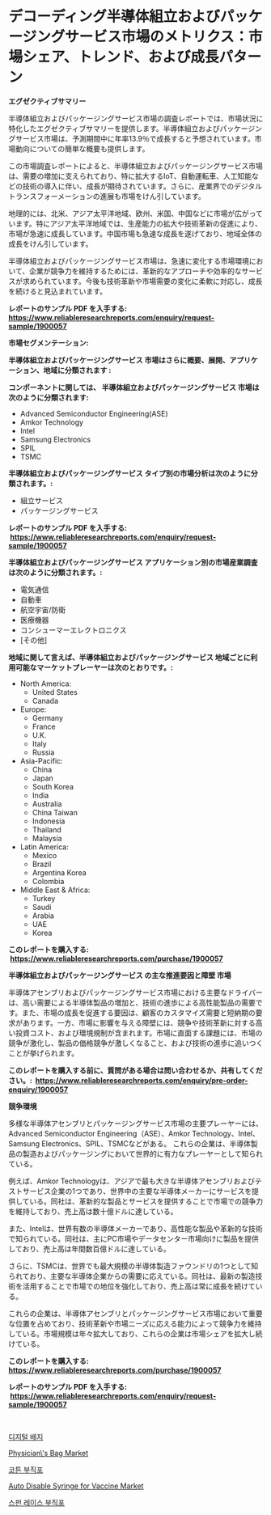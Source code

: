 <p><h1>デコーディング半導体組立およびパッケージングサービス市場のメトリクス：市場シェア、トレンド、および成長パターン</h1></p><p><strong>エグゼクティブサマリー</strong></p>
<p><p>半導体組立およびパッケージングサービス市場の調査レポートでは、市場状況に特化したエグゼクティブサマリーを提供します。半導体組立およびパッケージングサービス市場は、予測期間中に年率13.9％で成長すると予想されています。市場動向についての簡単な概要も提供します。</p><p>この市場調査レポートによると、半導体組立およびパッケージングサービス市場は、需要の増加に支えられており、特に拡大するIoT、自動運転車、人工知能などの技術の導入に伴い、成長が期待されています。さらに、産業界でのデジタルトランスフォーメーションの進展も市場をけん引しています。</p><p>地理的には、北米、アジア太平洋地域、欧州、米国、中国などに市場が広がっています。特にアジア太平洋地域では、生産能力の拡大や技術革新の促進により、市場が急速に成長しています。中国市場も急速な成長を遂げており、地域全体の成長をけん引しています。</p><p>半導体組立およびパッケージングサービス市場は、急速に変化する市場環境において、企業が競争力を維持するためには、革新的なアプローチや効率的なサービスが求められています。今後も技術革新や市場需要の変化に柔軟に対応し、成長を続けると見込まれています。</p></p>
<p><strong>レポートのサンプル PDF を入手する: <a href="https://www.reliableresearchreports.com/enquiry/request-sample/1900057">https://www.reliableresearchreports.com/enquiry/request-sample/1900057</a></strong></p>
<p><strong>市場セグメンテーション:</strong></p>
<p><strong> 半導体組立およびパッケージングサービス 市場はさらに概要、展開、アプリケーション、地域に分類されます :</strong></p>
<p><strong>コンポーネントに関しては、 半導体組立およびパッケージングサービス 市場は次のように分類されます: &nbsp;</strong></p>
<p><ul><li>Advanced Semiconductor Engineering(ASE)</li><li>Amkor Technology</li><li>Intel</li><li>Samsung Electronics</li><li>SPIL</li><li>TSMC</li></ul></p>
<p><strong> 半導体組立およびパッケージングサービス タイプ別の市場分析は次のように分類されます。:</strong></p>
<p><ul><li>組立サービス</li><li>パッケージングサービス</li></ul></p>
<p><strong>レポートのサンプル PDF を入手する: &nbsp;<a href="https://www.reliableresearchreports.com/enquiry/request-sample/1900057">https://www.reliableresearchreports.com/enquiry/request-sample/1900057</a></strong></p>
<p><strong> 半導体組立およびパッケージングサービス アプリケーション別の市場産業調査は次のように分類されます。:</strong></p>
<p><ul><li>電気通信</li><li>自動車</li><li>航空宇宙/防衛</li><li>医療機器</li><li>コンシューマーエレクトロニクス</li><li>[その他]</li></ul></p>
<p><strong>地域に関して言えば、半導体組立およびパッケージングサービス 地域ごとに利用可能なマーケットプレーヤーは次のとおりです。:</strong></p>
<p><ul>
    <li>
        North America:
        <ul>
            <li>United States</li>
            <li>Canada</li>
        </ul>
    </li>
    <li>
        Europe:
        <ul>
            <li>Germany</li>
            <li>France</li>
            <li>U.K.</li>
            <li>Italy</li>
            <li>Russia</li>
        </ul>
    </li>
    <li>
        Asia-Pacific:
        <ul>
            <li>China</li>
            <li>Japan</li>
            <li>South Korea</li>
            <li>India</li>
            <li>Australia</li>
            <li>China Taiwan</li>
            <li>Indonesia</li>
            <li>Thailand</li>
            <li>Malaysia</li>
        </ul>
    </li>
    <li>
        Latin America:
        <ul>
            <li>Mexico</li>
            <li>Brazil</li>
            <li>Argentina Korea</li>
            <li>Colombia</li>
        </ul>
    </li>
    <li>
        Middle East & Africa:
        <ul>
            <li>Turkey</li>
            <li>Saudi</li>
            <li>Arabia</li>
            <li>UAE</li>
            <li>Korea</li>
        </ul>
    </li>
    </ul></p>
<p><strong>このレポートを購入する: &nbsp;<a href="https://www.reliableresearchreports.com/purchase/1900057">https://www.reliableresearchreports.com/purchase/1900057</a></strong></p>
<p><strong>半導体組立およびパッケージングサービス の主な推進要因と障壁 市場</strong></p>
<p><p>半導体アセンブリおよびパッケージングサービス市場における主要なドライバーは、高い需要による半導体製品の増加と、技術の進歩による高性能製品の需要です。また、市場の成長を促進する要因は、顧客のカスタマイズ需要と短納期の要求があります。一方、市場に影響を与える障壁には、競争や技術革新に対する高い投資コスト、および環境規制が含まれます。市場に直面する課題には、市場の競争が激化し、製品の価格競争が激しくなること、および技術の進歩に追いつくことが挙げられます。</p></p>
<p><strong>このレポートを購入する前に、質問がある場合は問い合わせるか、共有してください。:&nbsp; <a href="https://www.reliableresearchreports.com/enquiry/pre-order-enquiry/1900057">https://www.reliableresearchreports.com/enquiry/pre-order-enquiry/1900057</a></strong></p>
<p><strong>競争環境</strong></p>
<p><p>多様な半導体アセンブリとパッケージングサービス市場の主要プレーヤーには、Advanced Semiconductor Engineering（ASE）、Amkor Technology、Intel、Samsung Electronics、SPIL、TSMCなどがある。 これらの企業は、半導体製品の製造およびパッケージングにおいて世界的に有力なプレーヤーとして知られている。</p><p>例えば、Amkor Technologyは、アジアで最も大きな半導体アセンブリおよびテストサービス企業の1つであり、世界中の主要な半導体メーカーにサービスを提供している。同社は、革新的な製品とサービスを提供することで市場での競争力を維持しており、売上高は数十億ドルに達している。</p><p>また、Intelは、世界有数の半導体メーカーであり、高性能な製品や革新的な技術で知られている。同社は、主にPC市場やデータセンター市場向けに製品を提供しており、売上高は年間数百億ドルに達している。</p><p>さらに、TSMCは、世界でも最大規模の半導体製造ファウンドリの1つとして知られており、主要な半導体企業からの需要に応えている。同社は、最新の製造技術を活用することで市場での地位を強化しており、売上高は常に成長を続けている。</p><p>これらの企業は、半導体アセンブリとパッケージングサービス市場において重要な位置を占めており、技術革新や市場ニーズに応える能力によって競争力を維持している。市場規模は年々拡大しており、これらの企業は市場シェアを拡大し続けている。</p></p>
<p><strong>このレポートを購入する: &nbsp; <a href="https://www.reliableresearchreports.com/purchase/1900057">https://www.reliableresearchreports.com/purchase/1900057</a></strong></p>
<p><strong>レポートのサンプル PDF を入手する: &nbsp;<a href="https://www.reliableresearchreports.com/enquiry/request-sample/1900057">https://www.reliableresearchreports.com/enquiry/request-sample/1900057</a></strong><strong></strong></p>
<p>&nbsp;</p>
<p><p><a href="https://github.com/vs2869dizt0/Market-Research-Report-List-1/blob/main/7975388186307.md">디지털 배지</a></p><p><a href="https://sudsy-motorcycle-bbc.notion.site/Physician-s-Bag-Market-Size-Growing-and-Forecasted-for-period-from-2024-2031-and-provides-complet-e6fb74f0f4e743e69f4426f16c6eb487">Physician\'s Bag Market</a></p><p><a href="https://medium.com/@angelnienowdseej3e45z3p8c/%EB%A9%B4-%EB%B9%84%EC%A7%A0-%EC%9B%90%EB%8B%A8-%EC%8B%9C%EC%9E%A5-%EB%B6%84%EC%84%9D-%EA%B8%80%EB%A1%9C%EB%B2%8C-%EC%82%B0%EC%97%85-%EC%A0%84%EB%A7%9D-%EB%B0%8F-%EC%98%88%EC%B8%A1-2024%EB%85%84-2031%EB%85%84-b185aadbde08">코튼 부직포</a></p><p><a href="https://github.com/gdfhhhj/Market-Research-Report-List-3/blob/main/auto-disable-syringe-for-vaccine-market.md">Auto Disable Syringe for Vaccine Market</a></p><p><a href="https://medium.com/@angelnienowdseej3e45z3p8c/%EC%8A%A4%ED%8E%80%EB%A0%88%EC%9D%B4%EC%8A%A4-%EB%B9%84%EC%A7%A0-%EC%9B%90%EB%8B%A8-%EC%8B%9C%EC%9E%A5-%EB%B3%B4%EA%B3%A0%EC%84%9C%EB%8A%94-%EC%9D%B4-%EC%8B%9C%EC%9E%A5%EC%9D%98-%EC%B5%9C%EC%8B%A0-%ED%8A%B8%EB%A0%8C%EB%93%9C%EC%99%80-%EC%84%B1%EC%9E%A5-%EA%B8%B0%ED%9A%8C%EB%A5%BC-%EB%B3%B4%EC%97%AC%EC%A4%8D%EB%8B%88%EB%8B%A4-f4b8805b0b1e">스펀 레이스 부직포</a></p></p>